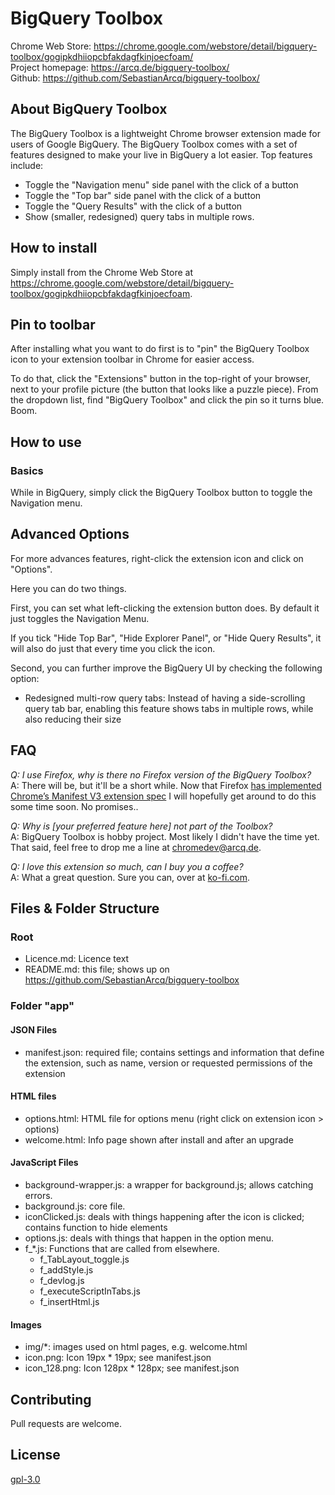 #  BigQuery Toolbox
Chrome Web Store: https://chrome.google.com/webstore/detail/bigquery-toolbox/gogipkdhiiopcbfakdagfkinjoecfoam/ \
Project homepage: https://arcq.de/bigquery-toolbox/ \
Github: https://github.com/SebastianArcq/bigquery-toolbox/


## About BigQuery Toolbox
The BigQuery Toolbox is a lightweight Chrome browser extension made for users of Google BigQuery. The BigQuery Toolbox comes with a set of features designed to make your live in BigQuery a lot easier. Top features include:

* Toggle the "Navigation menu" side panel with the click of a button
* Toggle the "Top bar" side panel with the click of a button
* Toggle the "Query Results" with the click of a button
* Show (smaller, redesigned) query tabs in multiple rows.

## How to install
Simply install from the Chrome Web Store at https://chrome.google.com/webstore/detail/bigquery-toolbox/gogipkdhiiopcbfakdagfkinjoecfoam.


## Pin to toolbar
After installing what you want to do first is to "pin" the BigQuery Toolbox icon to your extension toolbar in Chrome for easier access.

To do that, click the "Extensions" button in the top-right of your browser, next to your profile picture (the button that looks like a puzzle piece). From the dropdown list, find "BigQuery Toolbox" and click the pin so it turns blue. Boom.


## How to use
### Basics
While in BigQuery, simply click the BigQuery Toolbox button to toggle the Navigation menu. 


## Advanced Options
For more advances features, right-click the extension icon and click on "Options".

Here you can do two things.

First, you can set what left-clicking the extension button does. By default it just toggles the Navigation Menu.

If you tick "Hide Top Bar", "Hide Explorer Panel", or "Hide Query Results", it will also do just that every time you click the icon.

Second, you can further improve the BigQuery UI by checking the following option:

- Redesigned multi-row query tabs: Instead of having a side-scrolling query tab bar, enabling this feature shows tabs in multiple rows, while also reducing their size


## FAQ
<i>Q: I use Firefox, why is there no Firefox version of the BigQuery Toolbox?</i>\
A: There will be, but it'll be a short while. Now that Firefox <a href="https://blog.mozilla.org/addons/2022/11/17/manifest-v3-signing-available-november-21-on-firefox-nightly/">has implemented Chrome’s Manifest V3 extension spec</a> I will hopefully get around to do this some time soon. No promises.</a>.

<i>Q: Why is [your preferred feature here] not part of the Toolbox?</i>\
A: BigQuery Toolbox is hobby project. Most likely I didn't have the time yet. That said, feel free to drop me a line at chromedev@arcq.de.

<i>Q: I love this extension so much, can I buy you a coffee?</i>\
A: What a great question. Sure you can, over at <a href="https://ko-fi.com/sebastianarcq">ko-fi.com</a>.


## Files & Folder Structure
### Root
- Licence.md: Licence text
- README.md: this file; shows up on https://github.com/SebastianArcq/bigquery-toolbox

### Folder "app"
#### JSON Files
- manifest.json: required file; contains settings and information that define the extension, such as name, version or requested permissions of the extension

#### HTML files
- options.html: HTML file for options menu (right click on extension icon > options)
- welcome.html: Info page shown after install and after an upgrade

#### JavaScript Files
- background-wrapper.js: a wrapper for background.js; allows catching errors.
- background.js: core file.
- iconClicked.js: deals with things happening after the icon is clicked; contains function to hide elements
- options.js: deals with things that happen in the option menu.
- f_*.js: Functions that are called from elsewhere.
  - f_TabLayout_toggle.js
  - f_addStyle.js
  - f_devlog.js
  - f_executeScriptInTabs.js
  - f_insertHtml.js

#### Images
- img/*: images used on html pages, e.g. welcome.html
- icon.png: Icon 19px * 19px; see manifest.json
- icon_128.png: Icon 128px * 128px; see manifest.json


## Contributing
Pull requests are welcome.


## License
[gpl-3.0](https://choosealicense.com/licenses/gpl-3.0/)